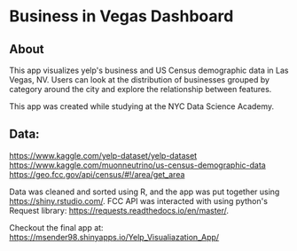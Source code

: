 # Business in Vegas Dashboard
## About
This app visualizes yelp's business and US Census demographic data in Las Vegas, NV. Users can look at the distribution of businesses grouped by category around the city and explore the relationship between features. 

This app was created while studying at the NYC Data Science Academy.

## Data:
https://www.kaggle.com/yelp-dataset/yelp-dataset  
https://www.kaggle.com/muonneutrino/us-census-demographic-data  
https://geo.fcc.gov/api/census/#!/area/get_area

Data was cleaned and sorted using R, and the app was put together using https://shiny.rstudio.com/. FCC API was interacted with using python's Request library: https://requests.readthedocs.io/en/master/.

Checkout the final app at: https://msender98.shinyapps.io/Yelp_Visualiazation_App/
